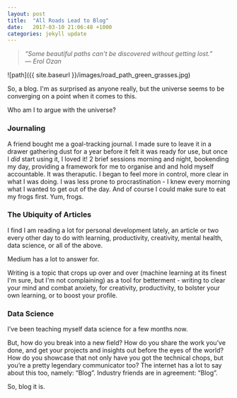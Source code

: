 ```yaml
---
layout: post
title:  "All Roads Lead to Blog"
date:   2017-03-10 21:06:48 +1000
categories: jekyll update
---
```


>_“Some beautiful paths can't be discovered without getting lost.”_  
>_― Erol Ozan_


![path]({{ site.baseurl }}/images/road_path_green_grasses.jpg)

So, a blog. I'm as surprised as anyone really, but the universe seems to be converging on a point when it comes to this. 

Who am I to argue with the universe?

### Journaling
A friend bought me a goal-tracking journal. I made sure to leave it in a drawer gathering dust for a year before it felt it was ready for use, but once I _did_ start using it, I loved it! 2 brief sessions morning and night, bookending my day, providing a framework for me to organise and and hold myself accountable. It was theraputic. I began to feel more in control, more clear in what I was doing. I was less prone to procrastination - I knew every morning what I wanted to get out of the day. And of course I could make sure to eat my frogs first. Yum, frogs.

### The Ubiquity of Articles
I find I am reading a lot for personal development lately, an article or two every other day to do with learning, productivity, creativity, mental health, data science, or all of the above.  
  
Medium has a lot to answer for.  
  
Writing is a topic that crops up over and over (machine learning at its finest I'm sure, but I'm not complaining) as a tool for betterment - writing to clear your mind and combat anxiety, for creativity, productivity, to bolster your own learning, or to boost your profile. 

### Data Science
I’ve been teaching myself data science for a few months now. 

But, how do you break into a new field? How do you share the work you’ve done, and get your projects and insights out before the eyes of the world? How do you showcase that not only have you got the technical chops, but you’re a pretty legendary communicator too? The internet has a lot to say about this too, namely: “Blog”. Industry friends are in agreement: “Blog”.

So, blog it is.
